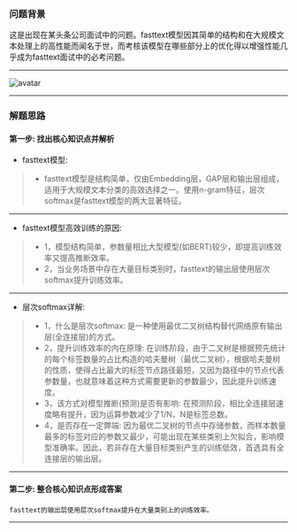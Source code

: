 


### 问题背景


这是出现在某头条公司面试中的问题。fasttext模型因其简单的结构和在大规模文本处理上的高性能而闻名于世，而考核该模型在哪些部分上的优化得以增强性能几乎成为fasttext面试中的必考问题。

---

![avatar](https://github.com/AITutorials/manuals/blob/master/img/fasttext-logo-color-web.png)

---

### 解题思路


#### 第一步: 找出核心知识点并解析

* fasttext模型:
>	* fasttext模型是结构简单，仅由Embedding层，GAP层和输出层组成，适用于大规模文本分类的高效选择之一。使用n-gram特征，层次softmax是fasttext模型的两大显著特征。

---

* fasttext模型高效训练的原因:
>	* 1，模型结构简单，参数量相比大型模型(如BERT)较少，即提高训练效率又提高推断效率。
>	* 2，当业务场景中存在大量目标类别时，fasttext的输出层使用层次softmax提升训练效率。

---

* 层次softmax详解:
>	* 1，什么是层次softmax: 是一种使用最优二叉树结构替代网络原有输出层(全连接层)的方式。
>	* 2，提升训练效率的内在原理: 在训练阶段，由于二叉树是根据预先统计的每个标签数量的占比构造的哈夫曼树（最优二叉树），根据哈夫曼树的性质，使得占比最大的标签节点路径最短，又因为路径中的节点代表参数量，也就意味着这种方式需要更新的参数最少，因此提升训练速度。
>	* 3，该方式对模型推断(预测)是否有影响: 在预测阶段，相比全连接层速度略有提升，因为运算参数减少了1/N，N是标签总数。
>	* 4，是否存在一定弊端: 因为最优二叉树的节点中存储参数，而样本数量最多的标签对应的参数又最少，可能出现在某些类别上欠拟合，影响模型准确率。因此，若非存在大量目标类别产生的训练低效，首选具有全连接层的输出层。


---

#### 第二步: 整合核心知识点形成答案


    fasttext的输出层使用层次softmax提升在大量类别上的训练效率。     

---

<!--

### 问题拓展

* 说一说为何fasttext需要加入n-gram特征
* 简述层次softmax提升训练效率的原理


---

-->
